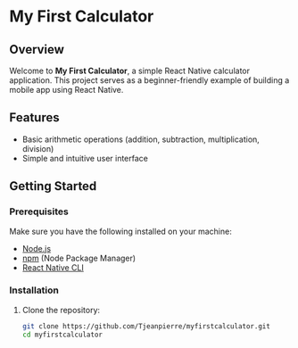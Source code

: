 # My First Calculator

## Overview

Welcome to **My First Calculator**, a simple React Native calculator application. This project serves as a beginner-friendly example of building a mobile app using React Native.

## Features

- Basic arithmetic operations (addition, subtraction, multiplication, division)
- Simple and intuitive user interface

## Getting Started

### Prerequisites

Make sure you have the following installed on your machine:

- [Node.js](https://nodejs.org/)
- [npm](https://www.npmjs.com/) (Node Package Manager)
- [React Native CLI](https://reactnative.dev/docs/environment-setup)

### Installation

1. Clone the repository:

   ```bash
   git clone https://github.com/Tjeanpierre/myfirstcalculator.git
   cd myfirstcalculator
